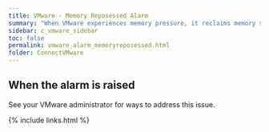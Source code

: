 ```yaml
---
title: VMware - Memory Reposessed Alarm
summary: "When VMware experiences memory pressure, it reclaims memory so that it can be allocated to other virtual machines. This has the potential to affect the performance of the virtual machine, depending on how VMware reclaimed the memory."
sidebar: c_vmware_sidebar
toc: false
permalink: vmware_alarm_memoryreposessed.html
folder: ConnectVMware
---
```



## When the alarm is raised

See your VMware administrator for ways to address this issue.

{% include links.html %}
